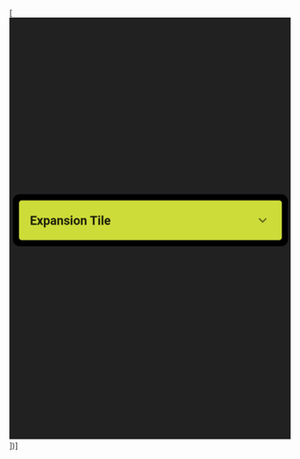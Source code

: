 [![.abdulmoizhash loves cats.](https://github.com/abdulmoizhash/Learn-flutter-with-abdulmoiz/blob/main/2-%20Expansion%20TIle/expansion_tile_collapsed.png)])]

